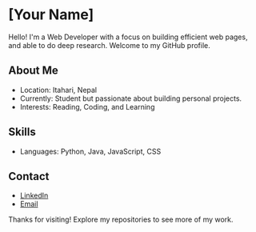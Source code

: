 # [Your Name]

Hello! I'm a Web Developer with a focus on building efficient web pages, and able to do deep research. Welcome to my GitHub profile.

## About Me
- Location: Itahari, Nepal
- Currently: Student but passionate about building personal projects.
- Interests: Reading, Coding, and Learning

## Skills
- Languages: Python, Java, JavaScript, CSS

## Contact
- [LinkedIn](https://www.linkedin.com/in/ujjwal-rupakheti-bb421b339/)
- [Email](mailto:ujjwalrupakheti87@gmail.com)

Thanks for visiting! Explore my repositories to see more of my work.
